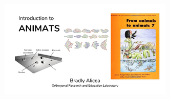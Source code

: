 <P>
  <IMG SRC="https://github.com/Orthogonal-Research-Lab/Meta-brain-Models/blob/master/Animats/Slide1.png">
</P>
